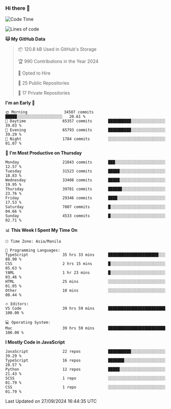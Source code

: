 ### Hi there 👋

<!--START_SECTION:waka-->
![Code Time](http://img.shields.io/badge/Code%20Time-1%2C115%20hrs%2026%20mins-blue)

![Lines of code](https://img.shields.io/badge/From%20Hello%20World%20I%27ve%20Written-67.1%20million%20lines%20of%20code-blue)

**🐱 My GitHub Data** 

> 📦 120.8 kB Used in GitHub's Storage 
 > 
> 🏆 990 Contributions in the Year 2024
 > 
> 💼 Opted to Hire
 > 
> 📜 25 Public Repositories 
 > 
> 🔑 17 Private Repositories 
 > 
**I'm an Early 🐤** 

```text
🌞 Morning                34507 commits       █████░░░░░░░░░░░░░░░░░░░░   20.61 % 
🌆 Daytime                65357 commits       ██████████░░░░░░░░░░░░░░░   39.03 % 
🌃 Evening                65793 commits       ██████████░░░░░░░░░░░░░░░   39.29 % 
🌙 Night                  1784 commits        ░░░░░░░░░░░░░░░░░░░░░░░░░   01.07 % 
```
📅 **I'm Most Productive on Thursday** 

```text
Monday                   21043 commits       ███░░░░░░░░░░░░░░░░░░░░░░   12.57 % 
Tuesday                  31523 commits       █████░░░░░░░░░░░░░░░░░░░░   18.83 % 
Wednesday                33408 commits       █████░░░░░░░░░░░░░░░░░░░░   19.95 % 
Thursday                 39781 commits       ██████░░░░░░░░░░░░░░░░░░░   23.76 % 
Friday                   29346 commits       ████░░░░░░░░░░░░░░░░░░░░░   17.53 % 
Saturday                 7807 commits        █░░░░░░░░░░░░░░░░░░░░░░░░   04.66 % 
Sunday                   4533 commits        █░░░░░░░░░░░░░░░░░░░░░░░░   02.71 % 
```


📊 **This Week I Spent My Time On** 

```text
🕑︎ Time Zone: Asia/Manila

💬 Programming Languages: 
TypeScript               35 hrs 33 mins      ██████████████████████░░░   88.90 % 
CSS                      2 hrs 15 mins       █░░░░░░░░░░░░░░░░░░░░░░░░   05.63 % 
YAML                     1 hr 23 mins        █░░░░░░░░░░░░░░░░░░░░░░░░   03.46 % 
HTML                     25 mins             ░░░░░░░░░░░░░░░░░░░░░░░░░   01.05 % 
Other                    10 mins             ░░░░░░░░░░░░░░░░░░░░░░░░░   00.44 % 

🔥 Editors: 
VS Code                  39 hrs 59 mins      █████████████████████████   100.00 % 

💻 Operating System: 
Mac                      39 hrs 59 mins      █████████████████████████   100.00 % 
```

**I Mostly Code in JavaScript** 

```text
JavaScript               22 repos            ██████████░░░░░░░░░░░░░░░   39.29 % 
TypeScript               16 repos            ███████░░░░░░░░░░░░░░░░░░   28.57 % 
Python                   12 repos            █████░░░░░░░░░░░░░░░░░░░░   21.43 % 
SCSS                     1 repo              ░░░░░░░░░░░░░░░░░░░░░░░░░   01.79 % 
CSS                      1 repo              ░░░░░░░░░░░░░░░░░░░░░░░░░   01.79 % 
```




 Last Updated on 27/09/2024 16:44:35 UTC
<!--END_SECTION:waka-->
